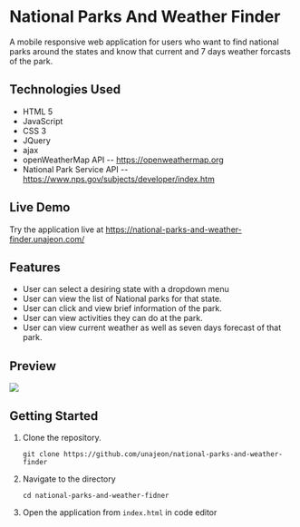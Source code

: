 # National Parks And Weather Finder
A mobile responsive web application for users who want to find national parks around the states and know that current and 7 days weather forcasts of the park.

## Technologies Used
- HTML 5
- JavaScript
- CSS 3
- JQuery
- ajax
- openWeatherMap API
  -- https://openweathermap.org
- National Park Service API
  -- https://www.nps.gov/subjects/developer/index.htm

## Live Demo
Try the application live at https://national-parks-and-weather-finder.unajeon.com/

## Features
- User can select a desiring state with a dropdown menu
- User can view the list of National parks for that state.
- User can click and view brief information of the park.
- User can view activities they can do at the park.
- User can view current weather as well as seven days forecast of that park.

## Preview
<img src="images/national-park-finder-preview.gif">

## Getting Started
1. Clone the repository.
    ```
    git clone https://github.com/unajeon/national-parks-and-weather-finder
    ```
2. Navigate to the directory
    ```
    cd national-parks-and-weather-fidner
    ```
3. Open the application from `index.html` in code editor
